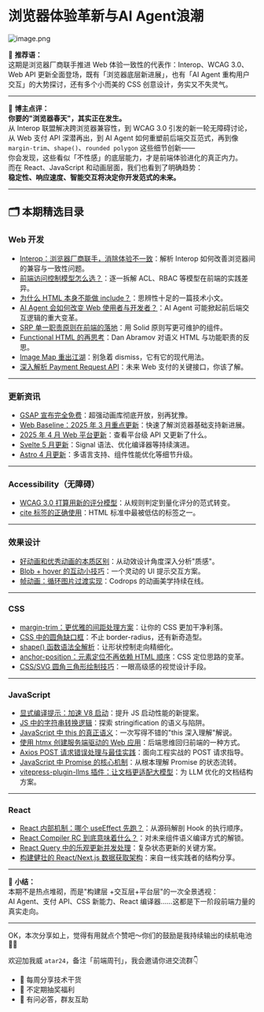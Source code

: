 # 浏览器体验革新与AI Agent浪潮

![image.png](https://p0-xtjj-private.juejin.cn/tos-cn-i-73owjymdk6/bea99abadafb4bab932dc9ce3fcdae0d~tplv-73owjymdk6-jj-mark-v1:0:0:0:0:5o6Y6YeR5oqA5pyv56S-5Yy6IEAg5o6Y6YeR5a6J5Lic5bC8:q75.awebp?policy=eyJ2bSI6MywidWlkIjoiMTUyMTM3OTgyMzM0MDc5MiJ9&rk3s=f64ab15b&x-orig-authkey=f32326d3454f2ac7e96d3d06cdbb035152127018&x-orig-expires=1750842775&x-orig-sign=1eN%2FxDHDpmFLoxlQZlxQ81zs4wI%3D)

💬 **推荐语：**  
这期是浏览器厂商联手推进 Web 体验一致性的代表作：Interop、WCAG 3.0、Web API 更新全面登场，既有「浏览器底层新进展」，也有「AI Agent 重构用户交互」的大势探讨，还有多个小而美的 CSS 创意设计，务实又不失灵气。

---

🧠 **博主点评：**  
**你要的"浏览器春天"，其实正在发生。**  
从 Interop 联盟解决跨浏览器兼容性，到 WCAG 3.0 引发的新一轮无障碍讨论，从 Web 支付 API 深潜再出，到 AI Agent 如何重塑前后端交互范式，再到像 `margin-trim`、`shape()`、`rounded polygon` 这些细节创新——  
你会发现，这些看似「不性感」的底层能力，才是前端体验进化的真正内力。  
而在 React、JavaScript 和动画层面，我们也看到了明确趋势：  
**稳定性、响应速度、智能交互将决定你开发范式的未来。**

---

## 🗂️ 本期精选目录

### Web 开发

*   [Interop：浏览器厂商联手，消除体验不一致](https://thenewstack.io/interop-unites-browser-makers-to-smooth-web-inconsistencies/)：解析 Interop 如何改善浏览器间的兼容与一致性问题。
*   [前端访问控制模型怎么选？](https://blog.logrocket.com/choosing-best-access-control-model-frontend/)：逐一拆解 ACL、RBAC 等模型在前端的实践差异。
*   [为什么 HTML 本身不能做 include？](https://frontendmasters.com/blog/seeking-an-answer-why-cant-html-alone-do-includes/)：思辨性十足的一篇技术小文。
*   [AI Agent 会如何改变 Web 使用者与开发者？](https://thenewstack.io/how-ai-agents-will-change-the-web-for-users-and-developers/)：AI Agent 可能掀起前后端交互逻辑的重大变革。
*   [SRP 单一职责原则在前端的落地](https://blog.logrocket.com/single-responsibility-principle-srp/)：用 Solid 原则写更可维护的组件。
*   [Functional HTML 的再思考](https://overreacted.io/functional-html/)：Dan Abramov 对语义 HTML 与功能职责的反思。
*   [Image Map 重出江湖](https://css-tricks.com/revisiting-image-maps/)：别急着 dismiss，它有它的现代用法。
*   [深入解析 Payment Request API](https://www.telerik.com/blogs/deep-dive-payment-request-api?ref=dailydev)：未来 Web 支付的关键接口，你该了解。

---

### 更新资讯

*   [GSAP 宣布完全免费](https://gsap.com/blog/3-13/)：超强动画库彻底开放，别再犹豫。
*   [Web Baseline：2025 年 3 月重点更新](https://web.dev/blog/baseline-digest-mar-2025?ref=dailydev)：快速了解浏览器基础支持新进展。
*   [2025 年 4 月 Web 平台更新](https://web.dev/blog/web-platform-04-2025?hl=en)：查看平台级 API 又更新了什么。
*   [Svelte 5 月更新](https://svelte.dev/blog/whats-new-in-svelte-may-2025)：Signal 语法、优化编译器等持续演进。
*   [Astro 4 月更新](https://astro.build/blog/whats-new-april-2025/)：多语言支持、组件性能优化等细节升级。

---

### Accessibility（无障碍）

*   [WCAG 3.0 打算用新的评分模型](https://www.smashingmagazine.com/2025/05/wcag-3-proposed-scoring-model-shift-accessibility-evaluation/)：从规则判定到量化评分的范式转变。
*   [cite 标签的正确使用](https://heydonworks.com/article/the-cite-element/?ref=dailydev)：HTML 标准中最被低估的标签之一。

---

### 效果设计

*   [好动画和优秀动画的本质区别](https://emilkowal.ski/ui/good-vs-great-animations)：从动效设计角度深入分析"质感"。
*   [Blob + hover 的互动小技巧](https://css-tip.com/blob-hover/)：一个灵动的 UI 提示交互方案。
*   [帧动画：循环图片过渡实现](https://tympanus.net/codrops/2025/04/28/animating-in-frames-repeating-image-transition/)：Codrops 的动画美学持续在线。

---

### CSS

*   [margin-trim：更优雅的间距处理方案](https://webkit.org/blog/16854/margin-trim/)：让你的 CSS 更加干净利落。
*   [CSS 中的圆角缺口框](https://frontendmasters.com/blog/curved-box-cutouts-in-css/)：不止 border-radius，还有新奇造型。
*   [shape() 函数语法全解析](https://css-tricks.com/css-shape-commands/)：让形状控制走向精细化。
*   [anchor-position：元素定位不再依赖 HTML 顺序](https://css-tricks.com/anchor-positioning-just-dont-care-about-source-order/)：CSS 定位思路的变革。
*   [CSS/SVG 圆角三角形绘制技巧](https://www.trysmudford.com/blog/rounded-triangular-boxes-in-css/)：一眼高级感的视觉设计手段。

---

### JavaScript

*   [显式编译提示：加速 V8 启动](https://v8.dev/blog/explicit-compile-hints)：提升 JS 启动性能的新提案。
*   [JS 中的字符串转换逻辑](https://2ality.com/2025/04/stringification-javascript.html)：探索 stringification 的语义与陷阱。
*   [JavaScript 中 this 的真正语义](https://piccalil.li/blog/javascript-when-is-this/)：一次写得不错的"this 深入理解"解说。
*   [使用 htmx 创建服务端驱动的 Web 应用](https://blog.logrocket.com/htmx-server-driven-web-apps/)：后端思维回归前端的一种方式。
*   [Axios POST 请求错误处理与最佳实践](https://blog.logrocket.com/axios-post-requests/)：面向工程实战的 POST 请求指导。
*   [JavaScript 中 Promise 的核心机制](https://www.deepintodev.com/blog/how-promises-work-in-javascript)：从根本理解 Promise 的状态流转。
*   [vitepress-plugin-llms 插件：让文档更适配大模型](https://github.com/okineadev/vitepress-plugin-llms)：为 LLM 优化的文档结构方案。

---

### React

*   [React 内部机制：哪个 useEffect 先跑？](https://frontendmasters.com/blog/react-internals-which-useeffect-runs-first/)：从源码解剖 Hook 的执行顺序。
*   [React Compiler RC 到底意味着什么？](https://blog.logrocket.com/react-compiler-rc/)：对未来组件语义编译方式的解锁。
*   [React Query 中的乐观更新并发处理](https://tkdodo.eu/blog/concurrent-optimistic-updates-in-react-query?ref=dailydev)：复杂状态更新的关键方案。
*   [构建健壮的 React/Next.js 数据获取架构](https://www.trevorlasn.com/blog/fetching-data-for-complex-next-and-react-apps)：来自一线实践者的结构分享。

---

🔔 **小结：**  
本期不是热点堆砌，而是"构建层 +交互层+平台层"的一次全景透视：  
AI Agent、支付 API、CSS 新能力、React 编译器……这都是下一阶段前端力量的真实走向。

---

OK，本次分享如上，觉得有用就点个赞吧～你们的鼓励是我持续输出的续航电池🔋✨

欢迎加我威 `atar24`，备注「前端周刊」，我会邀请你进交流群👇

*   🚀 每周分享技术干货
*   🎁 不定期抽奖福利
*   💬 有问必答，群友互助 